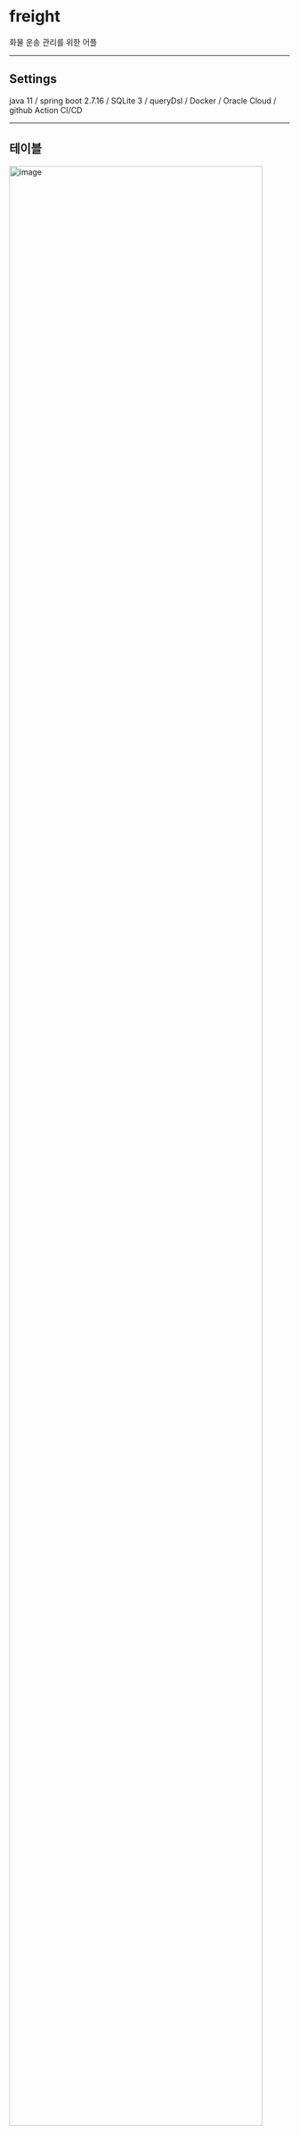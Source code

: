 # freight
화물 운송 관리를 위한 어플

---

## Settings
java 11 / spring boot 2.7.16 / SQLite 3 / queryDsl / Docker / Oracle Cloud / github Action CI/CD

---

## 테이블

<img width="95%" alt="image" src="https://github.com/jaemanc/freight/assets/104718153/0cb4a715-f90b-407b-8207-a68bc0423fbc">


---

## API 

### swagger UI : http://158.180.82.177:3000/swagger-ui/index.html#/

<img width="70%" alt="image" src="https://github.com/jaemanc/freight/assets/104718153/cca319fb-fb70-4c3e-9aa0-c682c6639700">



## 운행 일지 mockup

<p>https://www.figma.com/file/lTP6m8WSy81wB259tlq3ur/Untitled?type=design&node-id=0-1&mode=design&t=1rLLjXEDQpL4r6zi-0</p>

<img width="95%" alt="image" src="https://github.com/jaemanc/freight/assets/104718153/f9faae15-d648-4c9b-a313-84643045b35a">
<img width="95%" alt="image" src="https://github.com/jaemanc/freight/assets/104718153/fab9e8a6-5800-40a0-b135-be6b3de047e7">

### 일지 목록 등 참고용 이미지들
<p align="center">

<img algin="center" width="25%" alt="image" src="https://github.com/jaemanc/freight/assets/104718153/4f1095c7-4f17-475f-87cc-cae4c3996fcf">
<img algin="center" width="25%" alt="image" src="https://github.com/jaemanc/freight/assets/104718153/3707c90c-8c7e-4dee-9809-af2fbb044751">
<img algin="center" width="25%" alt="image" src="https://github.com/jaemanc/freight/assets/104718153/07ea16b6-7ece-4f53-a7f1-0aff5d4b58e9">
<img algin="center" width="20%" alt="image" src="https://github.com/jaemanc/freight/assets/104718153/82634545-00ca-4db1-aaa4-07d679f6d511">


</p>
---

## __To do__

### PROCESS

1. 화면 목록 정리
2. 테이블 설계
3. 서버 환경 설정
   3. Error 감지 : email로 
4. Flutter 설정
5. API 명세 - Swagger 사용
6. 구글 플레이 스토어??
7. 확장 - 카테고리 또는 검색(특정 키워드로 통합 검색?) / 검색 엔진(elasticsearch) / redis cache 사용여부 등.

### CODE LEVEL

1. excel download to mobile
2. log backup - rolling + 1 month
3. db backup - sqlite3 + backup??
4. ERROR - email alert
5. JWT secret_key -> github variables 또는 실행 환경 변수 등으로 처리.

* 로그인 관련 - 최대한 리소스 적게 사용
  * ~~회원~~
    * ~~ID / 이름 / 연락처 / 이메일(필수X)  <- JWT 값 사용.~~
    * ~~회원 가입 외에 기존 회원일 경우 id ( JWT ) 리턴 하도록 로직 수정 필요.~~
  * ~~비회원~~
    * ~~최초 접속 시, 유저 아이디 UUID 생성하여 ID 값으로 사용 <- 어플 삭제 혹은, JWT 잃어버릴 경우 복구 불가.~~
  * ~~인가~~
    * ~~인터셉터 - JWT + secret_key / user_id 값으로 검증~~
  * 등록
    * 리턴 값 상세히 조정 필요.


* ~~삭제 API~~
  * ~~하드 말고 소프트 딜리트로 처리 하도록 수정 필요 ( 정비 카테고리 )~~

### 기획

* 조회 페이지 버튼 아이콘으로 대체 가능한 경우 대체 할 것.
* 상세 페이지 / 수정 / 삭제 페이지 기획 설계 필요.
* 참고 UI : https://github.com/ArizArmeidi/FlutterWeather
* 기존 회원 기기 변경 또는 로그인 화면 설계.
